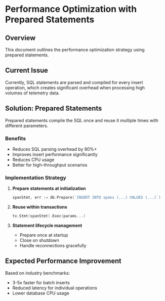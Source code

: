 # Performance Optimization with Prepared Statements

## Overview

This document outlines the performance optimization strategy using prepared statements.

## Current Issue

Currently, SQL statements are parsed and compiled for every insert operation, which creates significant overhead when processing high volumes of telemetry data.

## Solution: Prepared Statements

Prepared statements compile the SQL once and reuse it multiple times with different parameters.

### Benefits
- Reduces SQL parsing overhead by 90%+
- Improves insert performance significantly
- Reduces CPU usage
- Better for high-throughput scenarios

### Implementation Strategy

1. **Prepare statements at initialization**
   ```go
   spanStmt, err := db.Prepare(`INSERT INTO spans (...) VALUES (...)`)
   ```

2. **Reuse within transactions**
   ```go
   tx.Stmt(spanStmt).Exec(params...)
   ```

3. **Statement lifecycle management**
   - Prepare once at startup
   - Close on shutdown
   - Handle reconnections gracefully

## Expected Performance Improvement

Based on industry benchmarks:
- 3-5x faster for batch inserts
- Reduced latency for individual operations
- Lower database CPU usage